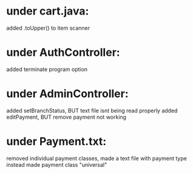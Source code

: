 <h1>under cart.java:</h1>
     added .toUpper() to item scanner 


<h1>under AuthController:</h1>
     added terminate program option	

<h1>under AdminController:</h1>
     added setBranchStatus, BUT text file isnt being read properly
     added editPayment, BUT remove payment not working

<h1>under Payment.txt:</h1>
     removed individual payment classes, made a text file with payment type instead
     made payment class "universal"